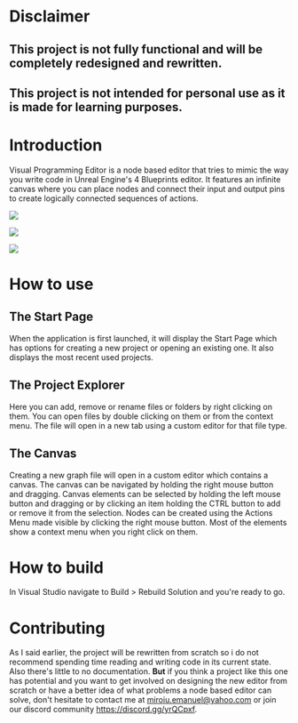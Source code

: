  # **Disclaimer** 
 ## This project is not fully functional and will be completely redesigned and rewritten.
 ## This project is not intended for personal use as it is made for learning purposes.
 
 # Introduction
 
 Visual Programming Editor is a node based editor that tries to mimic the way you write code in Unreal Engine's 4 Blueprints editor.
 It features an infinite canvas where you can place nodes and connect their input and output pins to create logically connected sequences of actions.
 
 ![](https://i.imgur.com/UAcIlWr.png)
 
 ![](https://i.imgur.com/i4HrPjt.png)
 
 ![](https://i.imgur.com/ET3Prl3.png)
 
 # How to use
 
 ## The Start Page
 When the application is first launched, it will display the Start Page which has options for creating a new project or opening an existing one. It also displays the most recent used projects.
 
 ## The Project Explorer
 Here you can add, remove or rename files or folders by right clicking on them.
 You can open files by double clicking on them or from the context menu. The file will open in a new tab using a custom editor for that file type.
 
 ## The Canvas
 Creating a new graph file will open in a custom editor which contains a canvas.
 The canvas can be navigated by holding the right mouse button and dragging.
 Canvas elements can be selected by holding the left mouse button and dragging or by clicking an item holding the CTRL button to add or remove it from the selection.
 Nodes can be created using the Actions Menu made visible by clicking the right mouse button. 
 Most of the elements show a context menu when you right click on them.
 
 # How to build
 In Visual Studio navigate to Build > Rebuild Solution and you're ready to go. 
 
 # Contributing
 As I said earlier, the project will be rewritten from scratch so i do not recommend spending time reading and writing code in its current state. Also there's little to no documentation.
 **But** if you think a project like this one has potential and you want to get involved on designing the new editor from scratch or have a better idea of what problems a node based editor can solve, don't hesitate to contact me at <miroiu.emanuel@yahoo.com> or join our discord community <https://discord.gg/yrQCpxf>.
 
